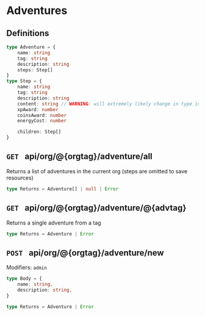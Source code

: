 # Adventures
## Definitions
```ts
type Adventure = {
	name: string
	tag: string
	description: string
	steps: Step[]
}
type Step = {
	name: string
	tag: string
	description: string
	content: string // WARNING: will extremely likely change in type in the near future 
	xpAward: number
	coinsAward: number   
	energyCost: number   

	children: Step[]
}
```

## `GET ` api/org/@{orgtag}/adventure/all
Returns a list of adventures in the current org (steps are omitted to save resources)
```ts
type Returns = Adventure[] | null | Error
```


## `GET ` api/org/@{orgtag}/adventure/@{advtag}
Returns a single adventure from a tag
```ts
type Returns = Adventure | Error
```



## `POST ` api/org/@{orgtag}/adventure/new
Modifiers: `admin`
```ts
type Body = {
	name: string,
	description: string,
}
```
```ts
type Returns = Adventure | Error
```